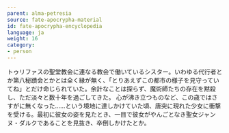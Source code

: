 ```yaml
---
parent: alma-petresia
source: fate-apocrypha-material
id: fate-apocrypha-encyclopedia
language: ja
weight: 16
category:
- person
---
```


トゥリファスの聖堂教会に連なる教会で働いているシスター。いわゆる代行者とか第八秘蹟会とかとは全く縁が無く、「とりあえずこの都市の様子を見守っていてね」とだけ命じられていた。余計なことは探らず、魔術師たちの存在を黙殺し、ただ淡々と数十年を過ごしてきた。
心が沸き立つものなど、この歳ではさすがに無くなった……という境地に達しかけていた頃、唐突に現れた少女に衝撃を受ける。最初に彼女の姿を見たとき、一目で彼女がやんごとなき聖女ジャンヌ・ダルクであることを見抜き、卒倒しかけたとか。
